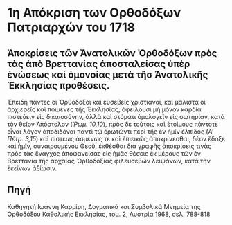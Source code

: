 ﻿# 1η Απόκριση των Ορθοδόξων Πατριαρχών του 1718

## Ἀποκρίσεις τῶν Ἀνατολικῶν Ὀρθοδόξων πρὸς τὰς ἀπὸ Βρεττανίας ἀποσταλείσας ὑπὲρ ἑνώσεως καὶ ὁμονοίας μετὰ τῆσ Ἀνατολικῆς Ἐκκλησίας προθέσεις.

Ἐπειδὴ πάντες οἱ Ὀρθόδοξοι καὶ εὐσεβεῖς χριστιανοί, καὶ μάλιστα οἱ ἀρχιερεῖς καὶ ποιμένες τῆς Ἐκκλησίας, ὀφείλουσι μὴ μόνον καρδίᾳ πιστεύειν εἰς δικαιοσύνην, ἀλλὰ καὶ στόματι ὁμολογεῖν εἰς σωτηρίαν, κατὰ τὸν θεῖον Ἀπόστολον (*Ῥωμ. 10,10*), πρὸς δὲ τούτοις καὶ ἑτοίμους πάντοτε εἶναι λόγον ἀποδιδόναι παντὶ τῷ ἐρωτῶντι περὶ τῆς ἐν ἡμῖν ἐλπίδος (*Α’ Πέτρ. 3,15*) καὶ πίστεως ἀσμένως τε καὶ ἐπιεικῶς ἀποκρίνεσθαι, δέον ἔδοξε καὶ ἡμῖν, συναιρουμένου Θεοῦ, ἐκθέσθαι διὰ γραφῆς ἀποκρίσεις τινὰς πρὸς τὰς ἔναγχος ἀποφανείσας εἰς ἡμᾶς θέσεις ἐκ μέρους τῶν ἐν Βρεττανίᾳ τῆς ἀρχαίας Ὀρθοδοξίας φιλευσεβῶν λειψάνων, κατὰ τὴν ἐκείνων ἀξίωσιν.

## Πηγή

Καθηγητή Ιωάννη Καρμίρη, Δογματικά και Συμβολικά Μνημεία της Ορθοδόξου Καθολικής Εκκλησίας, τομ. 2, Αυστρία 1968, σελ. 788-818



